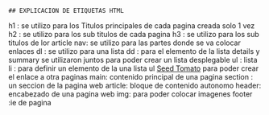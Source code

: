     ## EXPLICACION DE ETIQUETAS HTML
h1 : se utilizo para los Titulos principales de cada pagina creada solo 1 vez
h2 : se utilizo para los sub titulos de cada pagina
h3 : se utilizo para los sub titulos de lor article
nav: se utilizo para las partes donde se va colocar enlaces
dl : se utilizo para una lista
dd : para el elemento de la lista
details y summary se utilizaron juntos para poder crear un lista desplegable
ul : lista
li : para definir un elemento de la una lista ul
<a href="/Produccion/seed-tomato.html">Seed Tomato</a> para poder crear el enlace a otra paginas
main: contenido principal de una pagina
section : un seccion de la pagina web
article: bloque de contenido autonomo
header: encabezado de una pagina web
img: para poder colocar imagenes
footer :ie de pagina